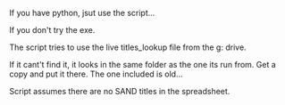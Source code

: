 If you have python, jsut use the script... 

If you don't try the exe. 

The script tries to use the live titles_lookup file from the g: drive. 

If it cant't find it, it looks in the same folder as the one its run from. Get a copy and put it there. The one included is old...

Script assumes there are no SAND titles in the spreadsheet. 
